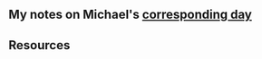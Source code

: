 ## My notes on Michael's [corresponding day](https://www.90daysofdevops.com/2022/day27/)


## Resources

